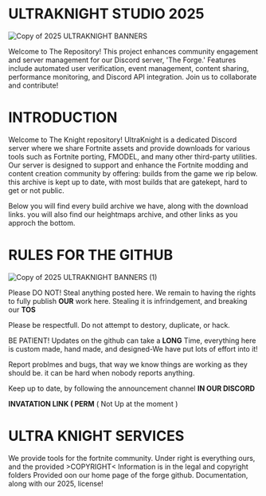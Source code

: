 # ULTRAKNIGHT STUDIO 2025



![Copy of 2025 ULTRAKNIGHT BANNERS](https://github.com/user-attachments/assets/efe7372b-1811-4574-8756-ce366d8212e6)






Welcome to The Repository! This project enhances community engagement and server management for our Discord server, 'The Forge.' Features include automated user verification, event management, content sharing, performance monitoring, and Discord API integration. Join us to collaborate and contribute!





                

# INTRODUCTION
Welcome to The Knight repository! UltraKnight is a dedicated Discord server where we share Fortnite assets and provide downloads for various tools such as Fortnite porting, FMODEL, and many other third-party utilities. Our server is designed to support and enhance the Fortnite modding and content creation community by offering: builds from the game we rip below. this archive is kept up to date, with most builds that are gatekept, hard to get or not public.

Below you will find every build archive we have, along with the download links. you will also find our heightmaps archive, and other links as you approch the bottom.



# RULES FOR THE GITHUB

![Copy of 2025 ULTRAKNIGHT BANNERS (1)](https://github.com/user-attachments/assets/d4658e13-0683-4279-81e6-135c6d9ef2d0)



Please DO NOT! Steal anything posted here. We remain to having the rights to fully publish **OUR** work here. Stealing it is infrindgement, and breaking our **TOS**

Please be respectfull. Do not attempt to destory, duplicate, or hack.

BE PATIENT! Updates on the github can take a **LONG** Time, everything here is custom made, hand made, and designed-We have put lots of effort into it!

Report problmes and bugs, that way we know things are working as they should be. it can be hard when nobody reports anything.

Keep up to date, by following the announcement channel **IN OUR DISCORD**

**INVATATION LINK ( PERM** ( Not Up at the moment )
     
 # ULTRA KNIGHT SERVICES

We provide tools for the fortnite community. Under right is everything ours, and the provided >COPYRIGHT< Information is in the legal and copyright folders Provided oon our home page of the forge github. Documentation, along with our 2025, license!


